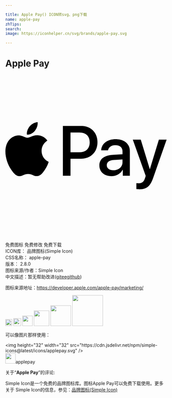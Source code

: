 ```yaml
---

title: Apple Pay() ICON转svg、png下载
name: apple-pay
zhTips: 
search: 
image: https://iconhelper.cn/svg/brands/apple-pay.svg

---
```


# Apple Pay  <small style="font-size: 60%;font-weight: 100"></small>

<div id="svg" class="svg-wrap">
<svg role="img" viewBox="0 0 24 24" xmlns="http://www.w3.org/2000/svg"><title>Apple Pay icon</title><path d="M4.388 8.284c-.282.337-.732.602-1.182.564-.056-.455.164-.938.422-1.237C3.91 7.265 4.402 7.02 4.8 7c.047.474-.136.938-.412 1.284zm.407.654c-.651-.038-1.21.375-1.518.375-.315 0-.788-.356-1.304-.346-.67.01-1.293.393-1.635 1.005C-.366 11.194.155 13.005.834 14c.333.493.732 1.033 1.257 1.014.496-.019.693-.327 1.293-.327.605 0 .778.327 1.304.318.543-.01.885-.493 1.218-.986.38-.56.535-1.104.544-1.133-.01-.01-1.05-.412-1.06-1.625-.009-1.015.82-1.498.858-1.526-.468-.702-1.2-.778-1.453-.797zM8.56 7.564v7.389h1.135v-2.526h1.57c1.434 0 2.442-.996 2.442-2.436 0-1.441-.989-2.427-2.404-2.427H8.559zm1.135.967h1.308c.984 0 1.546.53 1.546 1.464 0 .934-.562 1.47-1.551 1.47H9.694V8.53zm6.084 6.478c.713 0 1.374-.364 1.674-.943h.023v.887h1.05v-3.678c0-1.066-.844-1.754-2.142-1.754-1.205 0-2.095.697-2.128 1.654h1.022c.084-.455.501-.753 1.073-.753.694 0 1.083.327 1.083.929v.407l-1.416.086c-1.317.08-2.03.625-2.03 1.573 0 .957.736 1.592 1.791 1.592zm.305-.876c-.605 0-.99-.294-.99-.744 0-.465.371-.735 1.079-.778l1.26-.08v.417c0 .692-.58 1.185-1.35 1.185zm3.844 2.83c1.106 0 1.626-.427 2.08-1.721L24 9.592h-1.153l-1.336 4.365h-.023l-1.336-4.365h-1.186l1.921 5.38-.103.327c-.173.554-.454.767-.956.767-.089 0-.262-.01-.333-.019v.887c.066.019.347.028.432.028z"/></svg>
</div>
<detail full-name='apple-pay'></detail>

<div class="detail-page">
<p>
<span><span class="badge-success badge">免费图标</span> <span class="badge-success badge">免费修改</span>  <span class="badge-success badge">免费下载</span> </span>
<br/>
<span>
ICON库：
<span class="badge-secondary badge">品牌图标(Simple Icon)</span> 
</span>
<br/>
<span>
CSS名称：
<span class="badge-secondary badge">apple-pay</span> 
</span>

<br/>
<span>
版本：
<span class="badge-secondary badge">2.8.0</span> 
</span>
<br/>
<span>图标来源/作者：<span class="badge-light badge">Simple Icon</span></span> 
<br/>
<span class="zh-detail">中文描述：暂无<span class="help-link"><span>帮助改进</span>(<a href="https://gitee.com/liuwave/icon-helper/edit/master/json/brands/apple-pay.json" target="_blank" rel="noopener noreferrer">gitee</a><a href="https://github.com/liuwave/icon-helper/edit/master/json/brands/apple-pay.json" target="_blank" rel="noopener noreferrer">github</a></span>)</span><br/>
</p>
</div><div class="description description alert alert-light"><p>图标来源地址：<a href="https://developer.apple.com/apple-pay/marketing/" target="_blank" rel="noopener noreferrer">https://developer.apple.com/apple-pay/marketing/</a></p></div>
<div class="alert alert-dark">
<img height="21" width="21" src="https://cdn.jsdelivr.net/npm/simple-icons@latest/icons/applepay.svg" />
<img height="24" width="24" src="https://cdn.jsdelivr.net/npm/simple-icons@latest/icons/applepay.svg" />
<img height="32" width="32" src="https://cdn.jsdelivr.net/npm/simple-icons@latest/icons/applepay.svg" />
<img height="48" width="48" src="https://cdn.jsdelivr.net/npm/simple-icons@latest/icons/applepay.svg" />
<img height="64" width="64" src="https://cdn.jsdelivr.net/npm/simple-icons@latest/icons/applepay.svg" />
<img height="96" width="96" src="https://cdn.jsdelivr.net/npm/simple-icons@latest/icons/applepay.svg" />

</div>
<div>
  <p>可以像图片那样使用：    
  </p>
  <div class="alert alert-primary" style="font-size: 14px">
    &lt;img height="32" width="32" src="https://cdn.jsdelivr.net/npm/simple-icons@latest/icons/applepay.svg" /&gt;
    <copy-btn content='<img height="32" width="32" src="https://cdn.jsdelivr.net/npm/simple-icons@latest/icons/applepay.svg" />'></copy-btn>
  </div>
  <div class="alert alert-secondary">
    <img height="32" width="32" src="https://cdn.jsdelivr.net/npm/simple-icons@latest/icons/applepay.svg" />applepay
    <copy-btn content="applepay" btn-title="复制图标名称"></copy-btn>
  </div>
</div>
<div class="icon-detail__container">
<p>关于“<b>Apple Pay</b>”的评论:</p>
</div>
<Vssue title="关于“Apple Pay”的评论" />
<div><p>Simple Icon是一个免费的品牌图标库。图标Apple Pay可以免费下载使用。更多关于  Simple Icon的信息，参见：<a target="_blank" href="https://iconhelper.cn/brands.html">品牌图标(Simple Icon)</a>
</p></div>
